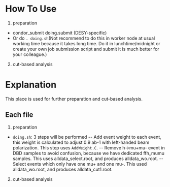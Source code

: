 # How To Use
1. preparation
- condor_submit doing.submit (DESY-specific)
- Or do `. doing.sh`(Not recommend to do this in worker node at usual working time because it takes long time. Do it in lunchtime/midnight or create your own job submission script and submit it is much better for your colleague.)
2. cut-based analysis

# Explanation
This place is used for further preparation and cut-based analysis.

## Each file
1. preparation
- `doing.sh`: 3 steps will be performed
-- Add event weight to each event, this weight is calculated to adjust 0.9 ab-1 with left-handed beam polarization. This step uses `AddWeight.C`.
-- Remove h->mu+mu- event in DBD samples to avoid confusion, because we have dedicated ffh_mumu samples. This uses alldata_select.root, and produces alldata_wo.root.
-- Select events which only have one mu+ and one mu-. This used alldata_wo.root, and produces alldata_cut1.root.
2. cut-based analysis

